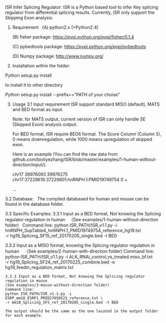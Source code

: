 ISR
Infer Splicing Regulator:
ISR is a Python based tool to infer Key splicing regulator from differential splicing results.
Currently, ISR only support the Skipping Exon analysis.

1. Requirement 
   (A) python2.x (>Python2.4)
   
   (B) fisher package: https://pypi.python.org/pypi/fisher/0.1.4
   
   (C) pybedtools package: https://pypi.python.org/pypi/pybedtools
   
   (D) Numpy package: http://www.numpy.org/
   
2. Installation
within the folder:

Python setup.py install

to install it to other directory

Python setup.py install --prefix=="PATH of your choise"

3. Usage
3.1 Input requirement
   ISR support standard MISO (default), MATS and BED format as input.
   
   Note: for MATS output, current version of ISR can only handle SE (Skipped Exon) analysis output.
   
   For BED format, ISR require BED6 format. The Score Column (Column 5), 0 means downregulation, while 1000 means upregulation of skipped    exon.
   
   Here is an example (You can find the raw data from github.com/bioliyezhang/ISR/blob/master/examples/1-human-without-direction/input/). 
   
   chr17	39976093	39976275	chr17:37229619:37229801:hnRNPH.1:PMID19749754	0	+
   
   ...
 
 3.2 Database:
   The compiled databased for human and mouse can be found in the database folder.
 
 3.3 Specific Examples:
   3.3.1 Input as a BED format, Not knowing the Splicing regulator regulation in human
   （See examples/1-human-without-direction folder)
    Command line: 
    python ISR_PATH/ISR_v1.1.py -i hnRNPH_SupTable4_hnRNPH.1_PMID19749754_reference_hg19.txt \
    -r hg19_Splicing_SF15_ref_20170205_single.bed -t BED
   
   3.3.2 Input as a MISO format, knowing the Splicing regulator regulation in human
    （See examples/2-human-with-direction folder)
    Command line:
    python ISR_PATH/ISR_v1.1.py -i ALK_RNAi_control_vs_treated.miso_bf.txt \
    -r hg19_Splicing_SF24_ref_20170225_combine.bed -e hg19_feedin_regulation_matrix.txt
    
    3.3.3 Input as a BED format, Not knowing the Splicing regulator regulation in mouse
    (See examples/3-mouse-without-direction folder)
    Command line:
    python ISR_PATH/ISR_v1.1.py -i ESRP_mm10_ESRP1_PMID27050523_reference.txt \
    -r mm10_Splicing_SF5_ref_20170205_single.bed -t BED
    
    The output should be the same as the one located in the output folder for each example. 
    
